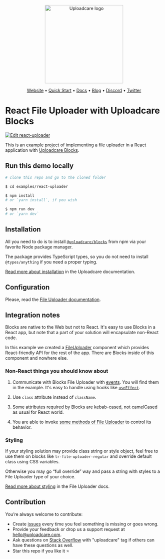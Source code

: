 <p align="center">
  <a href="https://uploadcare.com/?ref=github-react-example-readme">
    <picture>
      <source media="(prefers-color-scheme: light)" srcset="https://ucarecdn.com/1b4714cd-53be-447b-bbde-e061f1e5a22f/logo-safespace-transparent.svg">
      <source media="(prefers-color-scheme: dark)" srcset="https://ucarecdn.com/3b610a0a-780c-4750-a8b4-3bf4a8c90389/logo-transparent-inverted.svg">
      <img width=250 alt="Uploadcare logo" src="https://ucarecdn.com/1b4714cd-53be-447b-bbde-e061f1e5a22f/logo-safespace-transparent.svg">
    </picture>
  </a>
</p>
<p align="center">
  <a href="https://uploadcare.com?ref=github-readme">Website</a> • 
  <a href="https://uploadcare.com/docs/start/quickstart?ref=github-readme">Quick Start</a> • 
  <a href="https://uploadcare.com/docs?ref=github-readme">Docs</a> • 
  <a href="https://uploadcare.com/blog?ref=github-readme">Blog</a> • 
  <a href="https://discord.gg/mKWRgRsVz8?ref=github-readme">Discord</a> •
  <a href="https://twitter.com/Uploadcare?ref=github-readme">Twitter</a>
</p>

# React File Uploader with Uploadcare Blocks

[![Edit react-uploader](https://codesandbox.io/static/img/play-codesandbox.svg)](https://codesandbox.io/s/github/uploadcare/blocks-examples/tree/main/examples/react-uploader/)

This is an example project of implementing a file uploader in a React application with [Uploadcare Blocks](https://github.com/uploadcare/blocks).

## Run this demo locally

```bash
# clone this repo and go to the cloned folder

$ cd examples/react-uploader

$ npm install
# or `yarn install`, if you wish

$ npm run dev
# or `yarn dev`
```

## Installation

All you need to do is to install [`@uploadcare/blocks`](https://www.npmjs.com/package/@uploadcare/blocks) from npm
via your favorite Node package manager.

The package provides TypeScript types, so you do not need to install `@types/anything` if you need a proper typing.

[Read more about installation](https://uploadcare.com/docs/file-uploader/installation/) in the Uploadcare documentation.

## Configuration

Please, read the [File Uploader documentation](https://uploadcare.com/docs/file-uploader/).

## Integration notes

Blocks are native to the Web but not to React. It's easy to use Blocks in a React app, but note that a part of your solution will encapsulate non-React code.

In this example we created a [FileUploader](./src/FileUploader/FileUploader.tsx) component 
which provides React-friendly API for the rest of the app. There are Blocks inside of this component and nowhere else.

### Non-React things you should know about

1. Communicate with Blocks File Uploader with [events](https://uploadcare.com/docs/file-uploader/data-and-events/).
   You will find them in the example. It's easy to handle using hooks like [`useEffect`](https://react.dev/reference/react/useEffect).

2. Use `class` attribute instead of `className`.

3. Some attributes required by Blocks are kebab-cased, not camelCased as usual for React world.

4. You are able to invoke [some methods of File Uploader](https://uploadcare.com/docs/file-uploader/api/) 
   to control its behavior.

### Styling

If your styling solution may provide class string or style object, feel free to use them on blocks like 
`lr-file-uploader-regular` and override default class using CSS variables.

Otherwise you may go “full override” way and pass a string with styles to a File Uploader type of your choice.

[Read more about styling](https://uploadcare.com/docs/file-uploader/styling/) in the File Uploader docs.

## Contribution

You’re always welcome to contribute:

* Create [issues](https://github.com/uploadcare/blocks/issues) every time you feel something is missing or goes wrong.
* Provide your feedback or drop us a support request at <a href="mailto:hello@uploadcare.com">hello@uploadcare.com</a>.
* Ask questions on [Stack Overflow](https://stackoverflow.com/questions/tagged/uploadcare) with "uploadcare" tag if others can have these questions as well.
* Star this repo if you like it ⭐️

